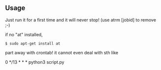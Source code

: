 ## Usage

Just run it for a first time and it will never stop! (use atrm [jobid] to remove ;-)

if no "at" installed,

	$ sudo apt-get install at

part away with crontab! it cannot even deal with sth like

0 */13 * * * python3 script.py
